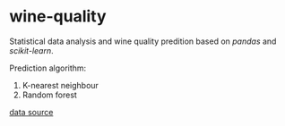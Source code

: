 # wine-quality

Statistical data analysis and wine quality predition based on *pandas* and *scikit-learn*.

Prediction algorithm:

1. K-nearest neighbour 
2. Random forest 

[data source](https://archive.ics.uci.edu/ml/datasets/wine+quality)
